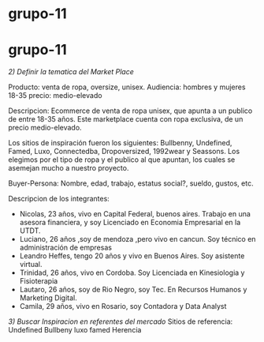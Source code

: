 # grupo-11
# grupo-11

*2) Definir la tematica del Market Place*


Producto: venta de ropa, oversize, unisex.
Audiencia: hombres y mujeres 18-35
precio: medio-elevado

Descripcion:
Ecommerce de venta de ropa unisex, que apunta a un publico de entre 18-35 años. Este marketplace cuenta con ropa exclusiva, de un precio medio-elevado.

Los sitios de inspiración fueron los siguientes: Bullbenny, Undefined, Famed, Luxo, Connectedba, Dropoversized, 1992wear y Seassons. Los elegimos por el tipo de ropa y el publico al que apuntan, los cuales se asemejan mucho a nuestro proyecto.

Buyer-Persona: Nombre, edad, trabajo, estatus social?, sueldo, gustos, etc.

Descripcion de los integrantes:
- Nicolas, 23 años, vivo en Capital Federal, buenos aires. Trabajo en una asesora financiera, y soy Licenciado en Economia Empresarial en la UTDT.
- Luciano, 26 años ,soy de mendoza ,pero vivo en cancun. Soy técnico en administración de empresas
- Leandro Heffes, tengo 20 años y vivo en Buenos Aires. Soy asistente virtual.
- Trinidad, 26 años, vivo en Cordoba. Soy Licenciada en Kinesiologia y Fisioterapia
- Lautaro, 26 años, soy de Rio Negro, soy Tec. En Recursos Humanos y Marketing Digital.
- Camila, 29 años, vivo en Rosario, soy Contadora y Data Analyst

*3) Buscar Inspiracion en referentes del mercado*
Sitios de referencia:
Undefined
Bullbeny
luxo
famed
Herencia
